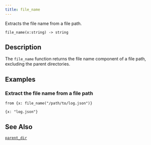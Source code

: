 ```yaml
---
title: file_name
---
```


Extracts the file name from a file path.

```tql
file_name(x:string) -> string
```

## Description

The `file_name` function returns the file name component of a file path,
excluding the parent directories.

## Examples

### Extract the file name from a file path

```tql
from {x: file_name("/path/to/log.json")}
```

```tql
{x: "log.json"}
```

## See Also

[`parent_dir`](parent_dir)
